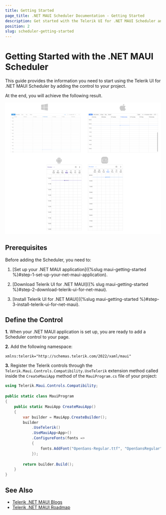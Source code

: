 ```yaml
---
title: Getting Started
page_title: .NET MAUI Scheduler Documentation - Getting Started
description: Get started with the Telerik UI for .NET MAUI Scheduler and add the control to your .NET MAUI project.
position: 2
slug: scheduler-getting-started
---
```


# Getting Started with the .NET MAUI Scheduler

This guide provides the information you need to start using the Telerik UI for .NET MAUI Scheduler by adding the control to your project.

At the end, you will achieve the following result.

![.NET MAUI Scheduler Getting Started](images/scheduler-getting-started.png)

## Prerequisites

Before adding the Scheduler, you need to:

1. [Set up your .NET MAUI application]({%slug maui-getting-started %}#step-1-set-up-your-net-maui-application).

1. [Download Telerik UI for .NET MAUI]({% slug maui-getting-started %}#step-2-download-telerik-ui-for-net-maui).

1. [Install Telerik UI for .NET MAUI]({%slug maui-getting-started %}#step-3-install-telerik-ui-for-net-maui).


## Define the Control

**1.** When your .NET MAUI application is set up, you are ready to add a Scheduler control to your page.

 <snippet id='scheduler-getting-started-xaml' />

**2.** Add the following namespace:

 ```XAML
 xmlns:telerik="http://schemas.telerik.com/2022/xaml/maui"
 ```

 **3.** Register the Telerik controls through the `Telerik.Maui.Controls.Compatibility.UseTelerik` extension method called inside the `CreateMauiApp` method of the `MauiProgram.cs` file of your project:


```C#
using Telerik.Maui.Controls.Compatibility;

public static class MauiProgram
{
	public static MauiApp CreateMauiApp()
	{
		var builder = MauiApp.CreateBuilder();
		builder
			.UseTelerik()
			.UseMauiApp<App>()
			.ConfigureFonts(fonts =>
			{
				fonts.AddFont("OpenSans-Regular.ttf", "OpenSansRegular");
			});

		return builder.Build();
	}
}           
```


## See Also

- [Telerik .NET MAUI Blogs](https://www.telerik.com/blogs/mobile-net-maui)
- [Telerik .NET MAUI Roadmap](https://www.telerik.com/support/whats-new/maui-ui/roadmap)